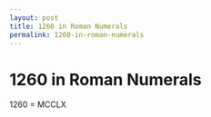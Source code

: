 ```yaml
---
layout: post
title: 1260 in Roman Numerals
permalink: 1260-in-roman-numerals
---
```


# 1260 in Roman Numerals

1260 = MCCLX
